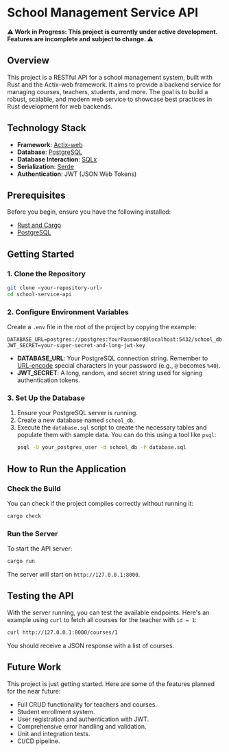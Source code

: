 # School Management Service API

**⚠️ Work in Progress: This project is currently under active development. Features are incomplete and subject to change. ⚠️**

## Overview

This project is a RESTful API for a school management system, built with Rust and the Actix-web framework. It aims to provide a backend service for managing courses, teachers, students, and more. The goal is to build a robust, scalable, and modern web service to showcase best practices in Rust development for web backends.

## Technology Stack

- **Framework**: [Actix-web](https://actix.rs/)
- **Database**: [PostgreSQL](https://www.postgresql.org/)
- **Database Interaction**: [SQLx](https://github.com/launchbadge/sqlx)
- **Serialization**: [Serde](https://serde.rs/)
- **Authentication**: JWT (JSON Web Tokens)

## Prerequisites

Before you begin, ensure you have the following installed:
- [Rust and Cargo](https://www.rust-lang.org/tools/install)
- [PostgreSQL](https://www.postgresql.org/download/)

## Getting Started

### 1. Clone the Repository
```bash
git clone <your-repository-url>
cd school-service-api
```

### 2. Configure Environment Variables
Create a `.env` file in the root of the project by copying the example:
```
DATABASE_URL=postgres://postgres:YourPassword@localhost:5432/school_db
JWT_SECRET=your-super-secret-and-long-jwt-key
```
- **DATABASE_URL**: Your PostgreSQL connection string. Remember to [URL-encode](https://www.urlencoder.org/) special characters in your password (e.g., `@` becomes `%40`).
- **JWT_SECRET**: A long, random, and secret string used for signing authentication tokens.

### 3. Set Up the Database
1.  Ensure your PostgreSQL server is running.
2.  Create a new database named `school_db`.
3.  Execute the `database.sql` script to create the necessary tables and populate them with sample data. You can do this using a tool like `psql`:
    ```bash
    psql -U your_postgres_user -d school_db -f database.sql
    ```

## How to Run the Application

### Check the Build
You can check if the project compiles correctly without running it:
```bash
cargo check
```

### Run the Server
To start the API server:
```bash
cargo run
```
The server will start on `http://127.0.0.1:8000`.

## Testing the API

With the server running, you can test the available endpoints. Here's an example using `curl` to fetch all courses for the teacher with `id = 1`:

```bash
curl http://127.0.0.1:8000/courses/1
```

You should receive a JSON response with a list of courses.

## Future Work
This project is just getting started. Here are some of the features planned for the near future:
-   Full CRUD functionality for teachers and courses.
-   Student enrollment system.
-   User registration and authentication with JWT.
-   Comprehensive error handling and validation.
-   Unit and integration tests.
-   CI/CD pipeline. 